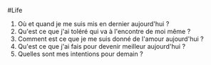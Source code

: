 #Life 

1. Où et quand je me suis mis en dernier aujourd'hui ?
2. Qu'est ce que j'ai toléré qui va à l'encontre de moi même ?
3. Comment est ce que je me suis donné de l'amour aujourd'hui ?
4. Qu'est ce que j'ai fais pour devenir meilleur aujourd'hui ?
5. Quelles sont mes intentions pour demain ?
